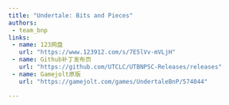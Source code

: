 ```yaml
---
title: "Undertale: Bits and Pieces"
authors:
 - team_bnp
links:
 - name: 123网盘
   url: "https://www.123912.com/s/7E5lVv-mVLjH"
 - name: Github补丁发布页
   url: "https://github.com/UTCLC/UTBNPSC-Releases/releases"
 - name: Gamejolt原版
   url: "https://gamejolt.com/games/UndertaleBnP/574044"

---
```

